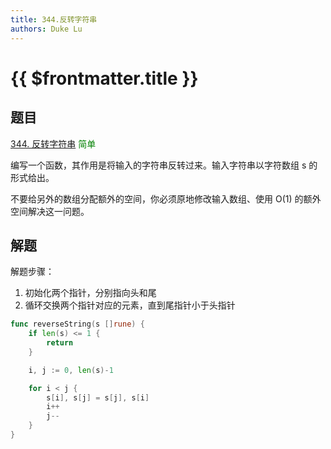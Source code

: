 ```yaml
---
title: 344.反转字符串
authors: Duke Lu
---
```


# {{ $frontmatter.title }}

## 题目

[344. 反转字符串](https://leetcode.cn/problems/reverse-string/description/) <span style="color: green;">简单</span>

编写一个函数，其作用是将输入的字符串反转过来。输入字符串以字符数组 s 的形式给出。

不要给另外的数组分配额外的空间，你必须原地修改输入数组、使用 O(1) 的额外空间解决这一问题。

## 解题

解题步骤：
1. 初始化两个指针，分别指向头和尾
2. 循环交换两个指针对应的元素，直到尾指针小于头指针

```go
func reverseString(s []rune) {
	if len(s) <= 1 {
		return
	}

	i, j := 0, len(s)-1

	for i < j {
		s[i], s[j] = s[j], s[i]
		i++
		j--
	}
}
```